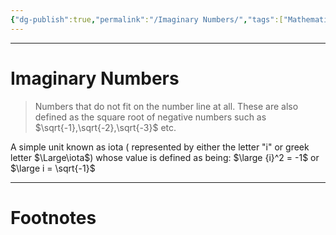```yaml
---
{"dg-publish":true,"permalink":"/Imaginary Numbers/","tags":["Mathematics"]}
---
```



---
# Imaginary Numbers
> Numbers that do not fit on the number line at all. These are also defined as the square root of negative numbers such as $\sqrt{-1},\sqrt{-2},\sqrt{-3}$ etc.

A simple unit known as iota ( represented by either the letter "i" or greek letter $\Large\iota$) whose value is defined as being: $\large {i}^2 = -1$ or $\large i = \sqrt{-1}$ 


---
# Footnotes